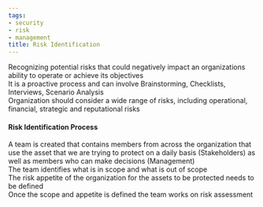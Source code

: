 ```yaml
---
tags:
- security
- risk
- management
title: Risk Identification
---
```


Recognizing potential risks that could negatively impact an organizations ability to operate or achieve its objectives  
It is a proactive process and can involve Brainstorming, Checklists, Interviews, Scenario Analysis  
Organization should consider a wide range of risks, including operational, financial, strategic and reputational risks

#### Risk Identification Process
A team is created that contains members from across the organization that use the asset that we are trying to protect on a daily basis (Stakeholders) as well as members who can make decisions (Management)  
The team identifies what is in scope and what is out of scope  
The risk appetite of the organization for the assets to be protected needs to be defined  
Once the scope and appetite is defined the team works on risk assessment